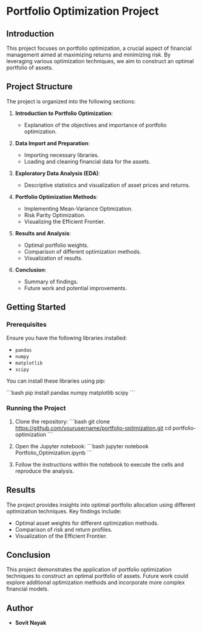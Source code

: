 
# Portfolio Optimization Project

## Introduction

This project focuses on portfolio optimization, a crucial aspect of financial management aimed at maximizing returns and minimizing risk. By leveraging various optimization techniques, we aim to construct an optimal portfolio of assets.

## Project Structure

The project is organized into the following sections:

1. **Introduction to Portfolio Optimization**:
   - Explanation of the objectives and importance of portfolio optimization.

2. **Data Import and Preparation**:
   - Importing necessary libraries.
   - Loading and cleaning financial data for the assets.

3. **Exploratory Data Analysis (EDA)**:
   - Descriptive statistics and visualization of asset prices and returns.

4. **Portfolio Optimization Methods**:
   - Implementing Mean-Variance Optimization.
   - Risk Parity Optimization.
   - Visualizing the Efficient Frontier.

5. **Results and Analysis**:
   - Optimal portfolio weights.
   - Comparison of different optimization methods.
   - Visualization of results.

6. **Conclusion**:
   - Summary of findings.
   - Future work and potential improvements.

## Getting Started

### Prerequisites

Ensure you have the following libraries installed:

- `pandas`
- `numpy`
- `matplotlib`
- `scipy`

You can install these libraries using pip:

\`\`\`bash
pip install pandas numpy matplotlib scipy
\`\`\`

### Running the Project

1. Clone the repository:
   \`\`\`bash
   git clone https://github.com/yourusername/portfolio-optimization.git
   cd portfolio-optimization
   \`\`\`

2. Open the Jupyter notebook:
   \`\`\`bash
   jupyter notebook Portfolio_Optimization.ipynb
   \`\`\`

3. Follow the instructions within the notebook to execute the cells and reproduce the analysis.

## Results

The project provides insights into optimal portfolio allocation using different optimization techniques. Key findings include:

- Optimal asset weights for different optimization methods.
- Comparison of risk and return profiles.
- Visualization of the Efficient Frontier.

## Conclusion

This project demonstrates the application of portfolio optimization techniques to construct an optimal portfolio of assets. Future work could explore additional optimization methods and incorporate more complex financial models.

## Author

- **Sovit Nayak**
